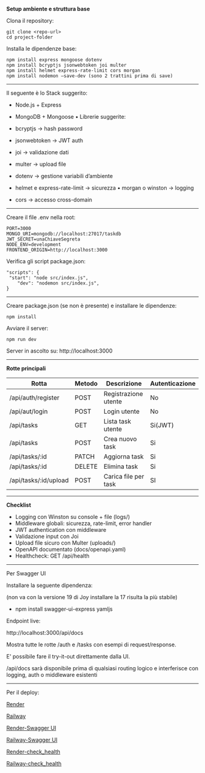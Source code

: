**Setup ambiente e struttura base**

Clona il repository:

```
git clone <repo-url>
cd project-folder
```

Installa le dipendenze base:

```
npm install express mongoose dotenv
npm install bcryptjs jsonwebtoken joi multer
npm install helmet express-rate-limit cors morgan
npm install nodemon —save-dev (sono 2 trattini prima di save)
```

---

Il seguente è lo Stack suggerito:

- Node.js + Express

- MongoDB + Mongoose • Librerie suggerite:

- bcryptjs → hash password

- jsonwebtoken → JWT auth

- joi → validazione dati

- multer → upload file

- dotenv → gestione variabili d’ambiente

- helmet e express-rate-limit → sicurezza • morgan o winston → logging

- cors → accesso cross-domain

---

Creare il file .env nella root:

```
PORT=3000
MONGO_URI=mongodb://localhost:27017/taskdb
JWT_SECRET=unaChiaveSegreta
NODE_ENV=development
FRONTEND_ORIGIN=http://localhost:3000
```

Verifica gli script package.json:

```
"scripts": {
 "start": "node src/index.js",
    "dev": "nodemon src/index.js",
}
```

---

Creare package.json (se non è presente) e installare le dipendenze:

```
npm install
```

Avviare il server:

```
npm run dev
```

Server in ascolto su: http://localhost:3000

---

**Rotte principali**

| Rotta                 | Metodo | Descrizione          | Autenticazione |
| --------------------- | ------ | -------------------- | -------------- |
| /api/auth/register    | POST   | Registrazione utente | No             |
| /api/aut/login        | POST   | Login utente         | No             |
| /api/tasks            | GET    | Lista task utente    | Si(JWT)        |
| /api/tasks            | POST   | Crea nuovo task      | Si             |
| /api/tasks/:id        | PATCH  | Aggiorna task        | Si             |
| /api/tasks/:id        | DELETE | Elimina task         | Si             |
| /api/tasks/:id/upload | POST   | Carica file per task | SI             |

---

**Checklist**

- Logging con Winston su console + file (logs/)
- Middleware globali: sicurezza, rate-limit, error handler
- JWT authentication con middleware
- Validazione input con Joi
- Upload file sicuro con Multer (uploads/)
- OpenAPI documentato (docs/openapi.yaml)
- Healthcheck: GET /api/health

---

Per Swagger UI

Installare la seguente dipendenza:

(non va con la versione 19 di Joy installare la 17 risulta la più stabile)

- npm install swagger-ui-express yamljs

Endpoint live:

http://localhost:3000/api/docs

Mostra tutte le rotte /auth e /tasks con esempi di request/response.

E' possibile fare il try-it-out direttamente dalla UI.

/api/docs sarà disponibile prima di qualsiasi routing logico e interferisce con logging, auth o middleware esistenti

---

Per il deploy:

[Render](https://taskmanager-api-mx5y.onrender.com)

[Railway](https://taskmanager-api-production-a254.up.railway.app)

[Render-Swagger UI](https://taskmanager-api-mx5y.onrender.com/api/docs)

[Railway-Swagger UI](https://taskmanager-api-production-a254.up.railway.app/api/docs)

[Render-check_health](https://taskmanager-api-mx5y.onrender.com/api/health)

[Railway-check_health](https://taskmanager-api-production-a254.up.railway.app/api/health)
